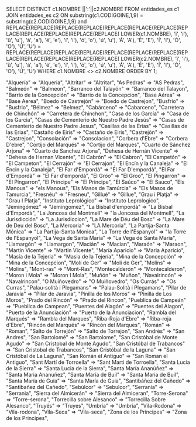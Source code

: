 SELECT DISTINCT c1.NOMBRE ||':'||c2.NOMBRE
FROM entidades_es c1
JOIN entidades_es c2 ON
substring(c1.CODIGOINE,1,9)  = substring(c2.CODIGOINE,1,9) and
REPLACE(REPLACE(REPLACE(REPLACE(REPLACE(REPLACE(REPLACE(REPLACE(REPLACE(REPLACE(REPLACE(REPLACE(
    LOWER(c1.NOMBRE),
    'ï', 'i'),
    'ü', 'u'),
    'á', 'a'),
    'é', 'e'),
    'í', 'i'),
    'ó', 'o'),
    'ú', 'u'),
    'Á', 'A'),
    'É', 'E'),
    'Í', 'I'),
    'Ó', 'O'),
    'Ú', 'U') =
  REPLACE(REPLACE(REPLACE(REPLACE(REPLACE(REPLACE(REPLACE(REPLACE(REPLACE(REPLACE(REPLACE(REPLACE(
    LOWER(c2.NOMBRE),
    'ï', 'i'),
    'ü', 'u'),
    'á', 'a'),
    'é', 'e'),
    'í', 'i'),
    'ó', 'o'),
    'ú', 'u'),
    'Á', 'A'),
    'É', 'E'),
    'Í', 'I'),
    'Ó', 'O'),
    'Ú', 'U')
WHERE c1.NOMBRE <> c2.NOMBRE ORDER BY 1;


"Alquería" => "Alqueria",
"Altrítar" => "Altritar",
"As Pedras" => "AS Pedras",
"Balmeón" => "Balmeon",
"Barranco del Talayón" => "Barranco del Talayon",
"Barrio de la Concepción" => "Barrio de la Concepcion",
"Base Aérea" => "Base Aerea",
"Boedo de Castrejón" => "Boedo de Castrejon",
"Busfrío" => "Busfrio",
"Bélmez" => "Belmez",
"Cabárceno" => "Cabarceno",
"Carretera de Chinchón" => "Carretera de Chinchon",
"Casa de los García" => "Casa de los Garcia",
"Casas de Cementerio de Nuestro Padre Jesús" => "Casas de Cementerio de Nuestro Padre Jesus",
"Casillas de las Erías" => "Casillas de las Erias",
"Castaño de Eirís" => "Castaño de Eiris",
"Castrejón" => "Castrejon",
"Consolación" => "Consolacion",
"Corbera d'Ebre" => "Corbera D'ebre",
"Cortijo del Marqués" => "Cortijo del Marques",
"Cuarto de Sánchez Arjona" => "Cuarto de Sanchez Arjona",
"Dehesa de Hernán Vicente" => "Dehesa de Hernan Vicente",
"El Cabrón" => "El Cabron",
"El Campetón" => "El Campeton",
"El Cerrajón" => "El Cerrajon",
"El Encín y la Canaleja" => "El Encin y la Canaleja",
"El Far d'Empordà" => "El Far D'empordà",
"El Far d'Empordà" => "El Far d'empordà",
"El Gróo" => "El Groo",
"El Pingarrón" => "El Pingarron",
"El Príncipe" => "El Principe",
"El Saúco" => "El Sauco",
"Els Manous" => "els Manous",
"Els Masos de Tamúrcia" => "Els Masos de Tamurcia",
"Fresnéu" => "Fresneu",
"Gillué" => "Gillue",
"Grau i Platja" => "Grau I Platja",
"Instituto Leprológico" => "Instituto Leprologico",
"Jemingómez" => "Jemingomez",
"La Bisbal d'empordà" => "La Bisbal d'Empordà",
"La Joncosa del Montmell" => "la Joncosa del Montmell",
"La Jurisdicción" => "La Jurisdiccion",
"La Mare de Déu del Bosc" => "La Mare de Deu del Bosc",
"La Mercoria" => "LA Mercoria",
"La Partija-Santa Mónica" => "La Partija-Santa Monica",
"La Torre de l'Espanyol" => "la Torre de l'Espanyol",
"La Vega de Santa María" => "La Vega de Santa Maria",
"Llamargón" => "Llamargon",
"Macián" => "Macian",
"Maraón" => "Maraon",
"Martín Vicente" => "Martin Vicente",
"María Aparicio" => "Maria Aparicio",
"Masía de la Tejeria" => "Masia de la Tejería",
"Mina de la Concepción" => "Mina de la Concepcion",
"Molí de Ger" => "Moli de Ger",
"Molíns" => "Molins",
"Mont-ras" => "Mont-Ras",
"Montecalderón" => "Montecalderon",
"Moron i Mola" => "Moron I Mola",
"Muñón" => "Muñon",
"Navalrincón" => "Navalrincon",
"O Muíñovedro" => "O Muiñovedro",
"Os Currás" => "Os Curras",
"Palau-solità i Plegamans" => "Palau-Solità i Plegamans",
"Pilar de Jaravía" => "Pilar de Jaravia",
"Pinilla de los Moros" => "Pinilla de Los Moros",
"Prado del Rincón" => "Prado del Rincon",
"Pueblica de Campeán" => "Pueblica de Campean",
"Puentes del Alagón" => "Puentes del Alagon",
"Puerto de la Anunciación" => "Puerto de la Anunciacion",
"Rambla del Marqués" => "Rambla del Marques",
"Riba-Roja d'Ebre" => "Riba-roja d'Ebre",
"Rincón del Marqués" => "Rincón del Marques",
"Román" => "Roman",
"Salto de Torrejón" => "Salto de Torrejon",
"San Andrés" => "San Andres",
"San Bartolomé" => "San Bartolome",
"San Cristóbal de Monte Agudo" => "San Cristobal de Monte Agudo",
"San Cristóbal de Trabancos" => "San Cristobal de Trabancos",
"San Cristóbal de la Laguna" => "San Cristóbal de La Laguna",
"San Román el Antiguo" => "San Roman el Antiguo",
"Sant Martí de Torroella" => "Sant Marti de Torroella",
"Santa Lucía de la Sierra" => "Santa Lucia de la Sierra",
"Santa María Ananúñez" => "Santa Maria Ananuñez",
"Santa María de Buil" => "Santa Maria de Buil",
"Santa María de Guía" => "Santa María de Guia",
"Santibáñez del Cañedo" => "Santibañez del Cañedo",
"Sebúlcor" => "Sebulcor",
"Serranía" => "Serrania",
"Sierra del Almicerán" => "Sierra del Almiceran",
"Torre-Serona" => "Torre-serona",
"Torrecilla sobre Alesanco" => "Torrecilla Sobre Alesanco",
"Truyés" => "Truyes",
"Umbría" => "Umbria",
"Vila-Rodona" => "Vila-rodona",
"Vila-Seca" => "Vila-seca",
"Zona de los Príncipes" => "Zona de los Principes",
